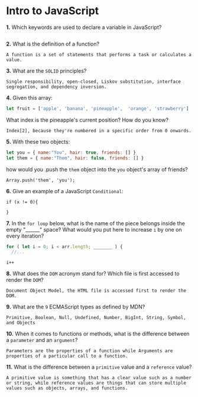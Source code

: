 # Intro to JavaScript

**1.** Which keywords are used to declare a variable in JavaScript?
<!-- enter you answer in the space below -->
```var, let, and const.

```
**2.** What is the definition of a function?
<!-- enter you answer in the space below -->
```
A function is a set of statements that performs a task or calculates a value.
```
**3.** What are the `SOLID` principles?
<!-- enter you answer in the space below -->
```
Single responsibility, open-closed, Liskov substitution, interface segregation, and dependency inversion.
```
**4.** Given this array: 
```js
let fruit = ['apple', 'banana', 'pineapple',  'orange', 'strawberry']
``` 
What index is the pineapple's current position? How do you know?
<!-- enter you answer in the space below -->
```
Index[2], because they're numbered in a specific order from 0 onwards.
```
**5.** With these two objects: 
```js
let you = { name:"You", hair: true, friends: [] }
let them = { name:"Them", hair: false, friends: [] }
```
how would you .push the `them` object into the `you` object's array of friends?
<!-- enter you answer in the space below -->
```
Array.push('them', 'you');
```

**6.** Give an example of a JavaScript `Conditional`:
<!-- enter you answer in the space below -->
```
if (x != 0){

}
```
**7.** In the `for loop` below, what is the name of the piece belongs inside the empty "______" space? What would you put here to increase `i` by one on every iteration?
```js
for ( let i = 0; i < arr.length; _______ ) {
  //...
```
<!-- enter you answer in the space below -->
```
i++
```
**8.** What does the `DOM` acronym stand for? Which file is first accessed to render the `DOM`?
<!-- enter you answer in the space below -->
```
Document Object Model, the HTML file is accessed first to render the DOM.
```

**9.** What are the `9` ECMAScript types as defined by MDN?
<!-- enter you answer in the space below -->
```
Primitive, Boolean, Null, Undefined, Number, BigInt, String, Symbol, and Objects
```
**10.** When it comes to functions or methods, what is the difference between a `parameter` and an `argument`?
<!-- enter you answer in the space below -->
```
Parameters are the properties of a function while Arguments are properties of a particular call to a function.
```
**11.** What is the difference between a `primitive` value and a `reference` value?
<!-- enter you answer in the space below -->
```
A primitive value is something that has a clear value such as a number or string, while reference values are things that can store multiple values such as objects, arrays, and functions.
```